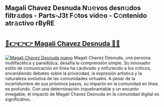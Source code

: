 ## Magali Chavez Desnuda N𝚞𝚎vos desn𝚞dos filtr𝚊dos - Parts-J3t F𝚘tos vid𝚎o - C𝚘ntenido atr𝚊ctivo rByRE

# <h2><a href="http://mb8bia.tromn.icu/?c=Magali+Chavez+Desnuda">🔗👉👉👉 Magali Chavez Desnuda 🔗🔗</a></h2>

[![Magali Chavez Desnuda nuevo](https://i.imgur.com/pEAQMta.gif)](http://mb8bia.tromn.icu/?c=Magali+Chavez+Desnuda)
Magali Chavez Desnuda, una persona multifacética y paradójica, desafía la comprensión simple. Su innovador estilo de comunicación en línea ha cautivado y enfurecido a los críticos, encendiendo debates sobre la privacidad, la expresión artística y la naturaleza evolutiva de las comunidades virtuales. A pesar de la incertidumbre de sus próximos pasos, su impacto en la comunidad en línea es profundo. Con una determinación inquebrantable y un encanto innegable, el impacto de Magali Chavez Desnuda en la comunidad digital es significativo.
